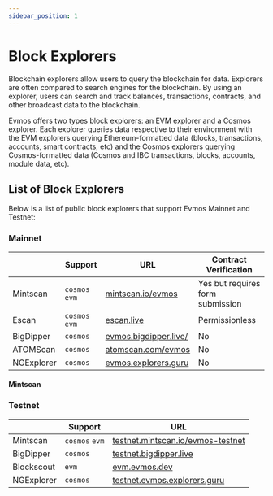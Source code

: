 ```yaml
---
sidebar_position: 1
---
```


# Block Explorers

Blockchain explorers allow users to query the blockchain for data. Explorers are often compared to search engines for the blockchain. By using an explorer, users can search and track balances, transactions, contracts, and other broadcast data to the blockchain.

Evmos offers two types block explorers: an EVM explorer and a Cosmos explorer. Each explorer queries data respective to their environment with the EVM explorers querying Ethereum-formatted data (blocks, transactions, accounts, smart contracts, etc) and the Cosmos explorers querying Cosmos-formatted data (Cosmos and IBC transactions, blocks, accounts, module data, etc).

## List of Block Explorers

Below is a list of public block explorers that support Evmos Mainnet and Testnet:

### Mainnet

|            | Support       | URL                                                    | Contract Verification  |
|------------| -------------- |--------------------------------------------------------|-----------------------|
| Mintscan   | `cosmos` `evm` | [mintscan.io/evmos](https://www.mintscan.io/evmos)     | Yes but requires form submission  |
| Escan      | `cosmos` `evm` | [escan.live](https://escan.live)                       | Permissionless  |
| BigDipper  | `cosmos`       | [evmos.bigdipper.live/](https://evmos.bigdipper.live/) | No  |
| ATOMScan   | `cosmos`       | [atomscan.com/evmos](https://atomscan.com/evmos)       | No  |
| NGExplorer | `cosmos`       | [evmos.explorers.guru](https://evmos.explorers.guru)   | No  |

#### Mintscan



### Testnet

|            | Support       | URL                                                                            |
| ---------- |----------------| ------------------------------------------------------------------------------ |
| Mintscan   | `cosmos` `evm` | [testnet.mintscan.io/evmos-testnet](https://testnet.mintscan.io/evmos-testnet) |
| BigDipper  | `cosmos`       | [testnet.bigdipper.live](https://testnet.evmos.bigdipper.live/)                |
| Blockscout | `evm`          | [evm.evmos.dev](https://evm.evmos.dev/)                                        |
| NGExplorer | `cosmos`       | [testnet.evmos.explorers.guru](https://testnet.evmos.explorers.guru)           |
